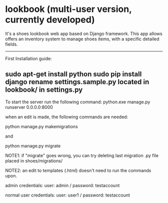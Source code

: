 # lookbook (multi-user version, currently developed)

It's a shoes lookbook web app based on Django framework.
This app allows offers an inventory system to manage shoes items, with a specific detailed fields.

----------------
First Installation guide:

sudo apt-get install python
sudo pip install django
rename settings.sample.py located in lookbook/ in settings.py
-----------------

To start the server run the following command: python.exe manage.py runserver 0.0.0.0:8000

when an edit is made, the following commands are needed:

  python manage.py makemigrations
  
and
  
  python manage.py migrate
  
NOTE1: if "migrate" goes wrong, you can try deleting last migration .py file placed in shoes/migrations/

NOTE2: an edit to templates (.html) doesn't need to run the commands upon.

admin credentials: user: admin / password: testaccount

normal user credentials: user: user1 / password: testaccount
